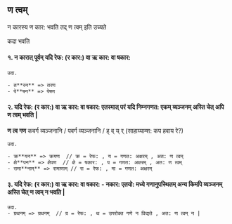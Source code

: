 ## ण त्वम्

न कारस्य ण कार: भवति तद् ण त्वम् इति उच्यते

कदा भवति

#### १. न कारात् पूर्वम् यदि रेफ: (र कार:) वा ऋ कार: वा षकार:

```
उदा.

- त**रन** => तरण
- पे**षन** => पेषण
```

#### २. यदि रेफ: (र कार:) वा ऋ कार: वा षकार: एतस्मात् परं यदि निम्नगणत: एकम् व्यञ्जनम् अस्ति चेत् अपि ण त्वम् भवति |

**ण त्व गण**
कवर्ग व्यञ्जनानि / पवर्ग व्यञ्जनानि / ह् व् य् र् (साहाय्याम्श: कप हवाय रे?)

```
उदा.

- क्र**यन** => क्रयण  // क्र = रेफ: , य = गणत: अक्षरम् , अत: ण त्वम्
- क्षे**पन** => क्षेपण  // क्षे = षकार: , प = गणत: अक्षरम् , अत: ण त्वम्
- रामा**नाम्** => रामाणाम् // रा = रेफ: , मा = गणत: अक्षरम्
```

#### ३. यदि रेफ: (र कार:) वा ऋ कार: वा षकार: - नकार: एतयो: मध्ये गणानुपस्थितम् अन्य किमपि व्यञ्जनम् अस्ति चेत् ण त्वम् न भवति |

```
उदा.
- ग्रथनम् => ग्रथनम्  // ग्र = रेफ: , थ = उपरोक्त गणे न विद्यते , अत: ण त्वम् न |
```
